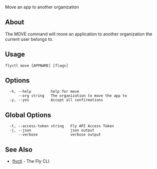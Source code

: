 <p class="font-medium tracking-tight text-gray-400 text-lg -mt-4 mb-9 pb-5 border-b">
  Move an app to another organization
</p>

## About

The MOVE command will move an application to another 
organization the current user belongs to.

## Usage

~~~
flyctl move [APPNAME] [flags]
~~~

## Options

~~~
  -h, --help         help for move
      --org string   The organization to move the app to
  -y, --yes          Accept all confirmations
~~~

## Global Options

~~~
  -t, --access-token string   Fly API Access Token
  -j, --json                  json output
      --verbose               verbose output
~~~

## See Also

* [flyctl](/docs/flyctl/help/)	 - The Fly CLI

